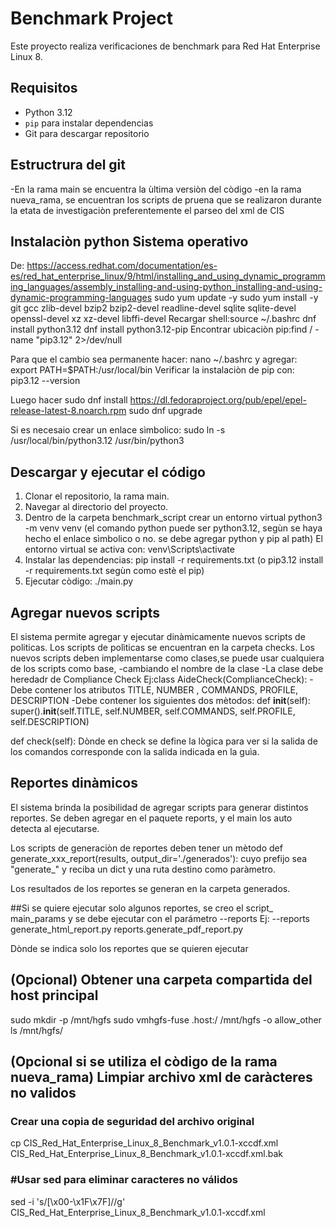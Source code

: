 # Benchmark Project

Este proyecto realiza verificaciones de benchmark para Red Hat Enterprise Linux 8.

## Requisitos

- Python 3.12
- `pip` para instalar dependencias
- Git para descargar repositorio

## Estructrura del git
-En la rama main se encuentra la ùltima versiòn del còdigo
-en la rama nueva_rama, se encuentran los scripts de pruena que se realizaron durante la etata de investigaciòn
preferentemente el parseo del xml de CIS


## Instalaciòn python Sistema operativo
De: https://access.redhat.com/documentation/es-es/red_hat_enterprise_linux/9/html/installing_and_using_dynamic_programming_languages/assembly_installing-and-using-python_installing-and-using-dynamic-programming-languages
sudo yum update -y
sudo yum install -y git gcc zlib-devel bzip2 bzip2-devel readline-devel sqlite sqlite-devel openssl-devel xz xz-devel libffi-devel
Recargar shell:source ~/.bashrc
dnf install python3.12
dnf install python3.12-pip
Encontrar ubicaciòn pip:find / -name "pip3.12" 2>/dev/null

Para que el cambio sea permanente hacer:
nano ~/.bashrc
y agregar: export PATH=$PATH:/usr/local/bin
Verificar la instalaciòn de pip con: pip3.12 --version

Luego hacer
sudo dnf install https://dl.fedoraproject.org/pub/epel/epel-release-latest-8.noarch.rpm
sudo dnf upgrade

Si es necesaio crear un enlace sìmbolico:
sudo ln -s /usr/local/bin/python3.12 /usr/bin/python3



## Descargar y ejecutar el código
1. Clonar el repositorio, la rama main.
2. Navegar al directorio del proyecto.
3. Dentro de la carpeta benchmark_script crear un entorno virtual
python3 -m venv venv (el comando python puede ser python3.12, segùn se haya hecho el enlace sìmbolico o no. se debe agregar python y pip al path)
El entorno virtual se activa con: venv\Scripts\activate         
4. Instalar las dependencias:
      pip install -r requirements.txt
(o pip3.12 install -r requirements.txt segùn como estè el pip)
5. Ejecutar còdigo:
 ./main.py

## Agregar nuevos scripts
El sistema permite agregar y ejecutar dinàmicamente
nuevos scripts de politicas. Los scripts de  polìticas
se encuentran en la carpeta checks.
Los nuevos scripts
deben implementarse como clases,se puede usar cualquiera
de los scripts como base, 
-cambiando el nombre de la clase
-La clase debe heredadr de Compliance Check
Ej:class AideCheck(ComplianceCheck):
-Debe contener los atributos
TITLE,  NUMBER , COMMANDS,  PROFILE, DESCRIPTION 
-Debe contener los siguientes dos mètodos:
def __init__(self):
        super().__init__(self.TITLE, self.NUMBER, self.COMMANDS, self.PROFILE, self.DESCRIPTION)

def check(self):
Dònde en check se define la lògica para ver si la salida de los comandos corresponde con la salida indicada en la guìa.


## Reportes dinàmicos
El sistema brinda la posibilidad de agregar scripts
para generar distintos reportes. Se deben agregar en el
paquete reports, y el main los auto detecta al ejecutarse.

Los scripts de generaciòn de reportes deben tener un  mètodo
def generate_xxx_report(results, output_dir='./generados'):
cuyo prefijo sea "generate_" y reciba un dict y una ruta destino como paràmetro.

Los resultados de los reportes se generan en la carpeta generados.


##Si se quiere ejecutar solo algunos reportes, se creo el script_ main_params y se debe ejecutar con el parámetro --reports
Ej: --reports generate_html_report.py reports.generate_pdf_report.py

Dònde se indica solo los reportes que se quieren ejecutar

## (Opcional) Obtener una carpeta compartida del host principal
sudo mkdir -p /mnt/hgfs
sudo vmhgfs-fuse .host:/ /mnt/hgfs -o allow_other
ls /mnt/hgfs/


## (Opcional si se utiliza el còdigo de la rama nueva_rama) Limpiar archivo xml de caràcteres no validos
### Crear una copia de seguridad del archivo original
cp CIS_Red_Hat_Enterprise_Linux_8_Benchmark_v1.0.1-xccdf.xml CIS_Red_Hat_Enterprise_Linux_8_Benchmark_v1.0.1-xccdf.xml.bak

### #Usar sed para eliminar caracteres no válidos
sed -i 's/[\x00-\x1F\x7F]//g' CIS_Red_Hat_Enterprise_Linux_8_Benchmark_v1.0.1-xccdf.xml


